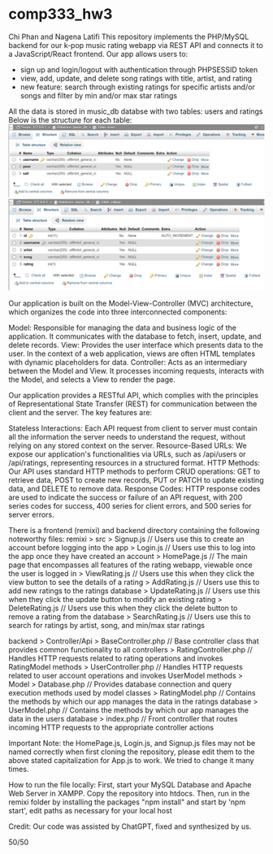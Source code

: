 # comp333_hw3
Chi Phan and Nagena Latifi
This repository implements the PHP/MySQL backend for our k-pop music rating webapp via REST API and connects it to a JavaScript/React frontend. Our app allows users to:
- sign up and login/logout with authentication through PHPSESSID token
- view, add, update, and delete song ratings with title, artist, and rating
- new feature: search through existing ratings for specific artists and/or songs and filter by min and/or max star ratings

All the data is stored in music_db databse with two tables: users and ratings
Below is the structure for each table:
![Users Table](images/users_table.png)
![Ratings Table](images/ratings_table.png)

Our application is built on the Model-View-Controller (MVC) architecture, which organizes the code into three interconnected components:

Model: Responsible for managing the data and business logic of the application. It communicates with the database to fetch, insert, update, and delete records.
View: Provides the user interface which presents data to the user. In the context of a web application, views are often HTML templates with dynamic placeholders for data.
Controller: Acts as an intermediary between the Model and View. It processes incoming requests, interacts with the Model, and selects a View to render the page.

Our application provides a RESTful API, which complies with the principles of Representational State Transfer (REST) for communication between the client and the server. The key features are:

Stateless Interactions: Each API request from client to server must contain all the information the server needs to understand the request, without relying on any stored context on the server.
Resource-Based URLs: We expose our application's functionalities via URLs, such as /api/users or /api/ratings, representing resources in a structured format.
HTTP Methods: Our API uses standard HTTP methods to perform CRUD operations: GET to retrieve data, POST to create new records, PUT or PATCH to update existing data, and DELETE to remove data.
Response Codes: HTTP response codes are used to indicate the success or failure of an API request, with 200 series codes for success, 400 series for client errors, and 500 series for server errors.

There is a frontend (remixi) and backend directory containing the following noteworthy files:
remixi
    > src
        > Signup.js // Users use this to create an account before logging into the app
        > Login.js // Users use this to log into the app once they have created an account
        > HomePage.js // The main page that encompasses all features of the rating webapp, viewable once the user is logged in
        > ViewRating.js // Users use this when they click the view button to see the details of a rating
        > AddRating.js // Users use this to add new ratings to the ratings database
        > UpdateRating.js // Users use this when they click the update button to modify an existing rating
        > DeleteRating.js // Users use this when they click the delete button to remove a rating from the database
        > SearchRating.js // Users use this to search for ratings by artist, song, and min/max star ratings

backend
    > Controller/Api
        > BaseController.php // Base controller class that provides common functionality to all controllers
        > RatingController.php // Handles HTTP requests related to rating operations and invokes RatingModel methods
        > UserController.php // Handles HTTP requests related to user account operations and invokes UserModel methods
    > Model
        > Database.php // Provides database connection and query execution methods used by model classes
        > RatingModel.php // Contains the methods by which our app manages the data in the ratings database
        > UserModel.php // Contains the methods by which our app manages the data in the users database
    > index.php // Front controller that routes incoming HTTP requests to the appropriate controller actions


Important Note: the HomePage.js, Login.js, and Signup.js files may not be named correctly when first cloning the repository, please edit them to the above stated capitalization for App.js to work. We tried to change it many times.

How to run the file locally: First, start your MySQL Database and Apache Web Server in XAMPP. Copy the repository into htdocs. Then, run in the remixi folder by installing the packages "npm install" and start by 'npm start', edit paths as necessary for your local host

Credit: Our code was assisted by ChatGPT, fixed and synthesized by us.

50/50
